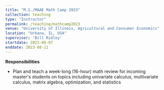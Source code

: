 ```yaml
---
title: "M.S./MAAE Math Camp 2023"
collection: teaching
type: "Instructor"
permalink: /teaching/mathcamp2023
venue: "University of Illinois, Agricultural and Consumer Economics"
location: "Urbana, IL, USA"
supervisor: 'Bill Ridley'
startdate: 2023-08-07
enddate: 2023-08-11
---
```

**Responsibilities**
* Plan and teach a week-long (16-hour) math review for incoming master's students on topics including univariate calculus, multivariate calculus, matrix algebra, optimization, and statistics
  
